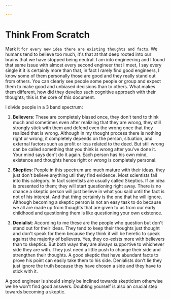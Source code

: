 ```yaml
---

---
```


# Think From Scratch

Mark it `for every new idea there are existing thoughts and facts`. We humans tend to believe too much, it's that at that deep rooted into our brains that we have stopped being neutral. I am into engineering and I found that same issue with almost every second engineer that I meet, I say every single it it is certainly more than that, in fact I rarely find good engineers, I know some of them personally those are good and they really stand out from others. You can clearly see people some people or group and expect them to make good and unbiased decisions than to others. What makes them different, how did they develop such cognitive approach with their thoughts; this is the core of this document.

I divide people in a 3 band spectrum:

1. **Believers**: These are completely biased once, they don't tend to think much and sometimes even after realizing that they are wrong, they still strongly stick with them and defend even the wrong once that they realized that is wrong. Although in my thought process there is nothing right or wrong, it completely depends on the person, situation, and external factors such as profit or loss related to the deed. But still wrong can be called something that you think is wrong after you've done it. Your mind says don't do it again. Each person has his own mind, existence and thoughts hence right or wrong is completely personal.

2. **Skeptics**: People in this spectrum are much mature with their ideas, they just don't believe anything util they find evidence. Most scientists fall into this category. In fact scientists are usually called Skeptics. If an idea is presented to them; they will start questioning right away. There is no chance a skeptic person will just believe in what you said until the fact is not of his interest. And that thing certainly is the one that he will ignore. Although becoming a skeptic person is not an easy task to do because we all are made up from thoughts that are given to us from our early childhood and questioning them is like questioning your own existence.

3. **Denialist**: According to me these are the people who question but don't stand out for their ideas. They tend to keep their thoughts just thought and don't speak for them because they think it will be heretic to speak against the majority of believers. Yes, they co-exists more with believers than to skeptics. But both ways they are always supportive to whichever side they are with. They just need a little push to change their side and strengthen their thoughts. A good skeptic that have abundant facts to prove his point can easily take them to his side. Denialists don't lie they just ignore the truth because they have chosen a side and they have to stick with it.

A good engineer is should simply be inclined towards skepticism otherwise we he won't find good answers. Doubting yourself is also an crucial step towards becoming a skeptic.

